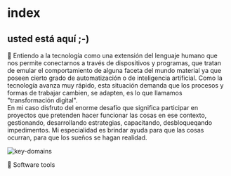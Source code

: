 # index
usted está aquí ;-)
-----------------------------------------------------------------------------------------------
🥷
Entiendo a la tecnología como una extensión del lenguaje humano que nos permite conectarnos a través de dispositivos y programas, 
que tratan de emular el comportamiento de alguna faceta del mundo material ya que poseen cierto grado de  automatización o de  inteligencia artificial. 
Como la tecnología avanza muy rápido, esta situación demanda que los procesos y formas de trabajar cambien, se adapten, 
es lo que llamamos "transformación digital".  
En mi caso disfruto del enorme desafío que significa participar en proyectos que pretenden hacer funcionar las cosas en ese contexto, 
gestionando, desarrollando estrategias, capacitando, desbloqueqando impedimentos. Mi especialidad es brindar ayuda para que las cosas ocurran, 
para que los sueños se hagan realidad.

<img alt="key-domains" src="https://github.com/mdingianna/index/assets/4071171/2d3a804d-ebb0-477c-84c8-d4afcb6372b2">

🧰 Software tools


